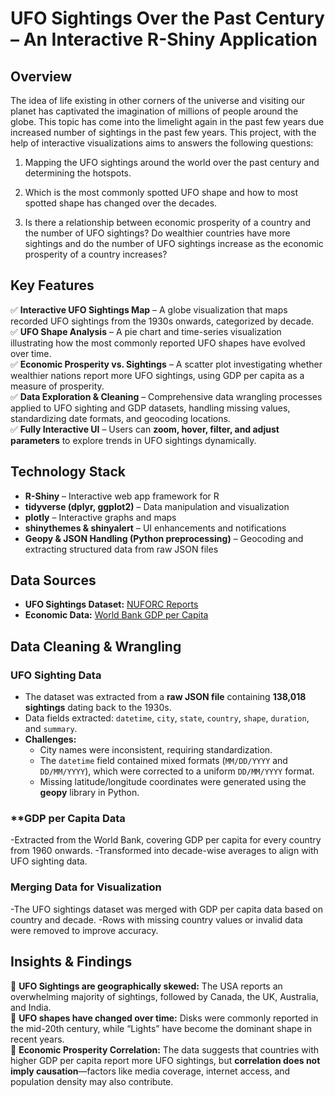 # UFO Sightings Over the Past Century – An Interactive R-Shiny Application  


## Overview  

The idea of life existing in other corners of the universe and visiting our planet has captivated the imagination of millions of people around the globe. This topic has come into the limelight again in the past few years due increased number of sightings in the past few years. This project, with the help of interactive visualizations aims to answers the following questions:

1. Mapping the UFO sightings around the world over the past century and determining the hotspots.

2. Which is the most commonly spotted UFO shape and how to most spotted shape has changed over the decades.

3. Is there a relationship between economic prosperity of a country and the number of UFO sightings? Do wealthier countries have more sightings and do the number of UFO sightings increase as the economic prosperity of a country increases?

## Key Features  
✅ **Interactive UFO Sightings Map** – A globe visualization that maps recorded UFO sightings from the 1930s onwards, categorized by decade.  
✅ **UFO Shape Analysis** – A pie chart and time-series visualization illustrating how the most commonly reported UFO shapes have evolved over time.  
✅ **Economic Prosperity vs. Sightings** – A scatter plot investigating whether wealthier nations report more UFO sightings, using GDP per capita as a measure of prosperity.  
✅ **Data Exploration & Cleaning** – Comprehensive data wrangling processes applied to UFO sighting and GDP datasets, handling missing values, standardizing date formats, and geocoding locations.  
✅ **Fully Interactive UI** – Users can **zoom, hover, filter, and adjust parameters** to explore trends in UFO sightings dynamically.  

## Technology Stack  
- **R-Shiny** – Interactive web app framework for R  
- **tidyverse (dplyr, ggplot2)** – Data manipulation and visualization  
- **plotly** – Interactive graphs and maps  
- **shinythemes & shinyalert** – UI enhancements and notifications  
- **Geopy & JSON Handling (Python preprocessing)** – Geocoding and extracting structured data from raw JSON files  

## Data Sources  
- **UFO Sightings Dataset:** [NUFORC Reports](https://data.world/timothyrenner/ufo-sightings)  
- **Economic Data:** [World Bank GDP per Capita](https://data.worldbank.org/indicator/NY.GDP.PCAP.CD)  

## Data Cleaning & Wrangling  

### **UFO Sighting Data**  
- The dataset was extracted from a **raw JSON file** containing **138,018 sightings** dating back to the 1930s.  
- Data fields extracted: `datetime`, `city`, `state`, `country`, `shape`, `duration`, and `summary`.  
- **Challenges:**
  - City names were inconsistent, requiring standardization.
  - The `datetime` field contained mixed formats (`MM/DD/YYYY` and `DD/MM/YYYY`), which were corrected to a uniform `DD/MM/YYYY` format.
  - Missing latitude/longitude coordinates were generated using the **geopy** library in Python.
 
### **GDP per Capita Data
  -Extracted from the World Bank, covering GDP per capita for every country from 1960 onwards.
  -Transformed into decade-wise averages to align with UFO sighting data.

### Merging Data for Visualization
 -The UFO sightings dataset was merged with GDP per capita data based on country and decade.
 -Rows with missing country values or invalid data were removed to improve accuracy.

## Insights & Findings  
📌 **UFO Sightings are geographically skewed:** The USA reports an overwhelming majority of sightings, followed by Canada, the UK, Australia, and India.  
📌 **UFO shapes have changed over time:** Disks were commonly reported in the mid-20th century, while “Lights” have become the dominant shape in recent years.  
📌 **Economic Prosperity Correlation:** The data suggests that countries with higher GDP per capita report more UFO sightings, but **correlation does not imply causation**—factors like media coverage, internet access, and population density may also contribute.  

